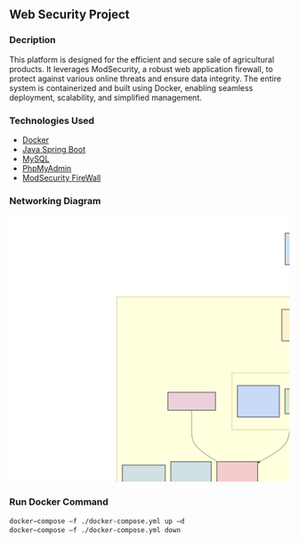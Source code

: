 ## Web Security Project
### Decription
This platform is designed for the efficient and secure sale of agricultural products. It leverages ModSecurity, a robust web application firewall, to protect against various online threats and ensure data integrity. The entire system is containerized and built using Docker, enabling seamless deployment, scalability, and simplified management.
### Technologies Used
* [Docker](https://www.docker.com/)
* [Java Spring Boot](https://spring.io/projects/spring-boot)
* [MySQL](https://www.mysql.com/)
* [PhpMyAdmin](https://www.phpmyadmin.net/)
* [ModSecurity FireWall](https://modsecurity.org/)

### Networking Diagram
![Banner](https://github.com/0x1ceKing/MyWebstoreWithModSecurity/blob/main/diagram.svg "Banner Image")
### Run Docker Command
```
docker—compose —f ./docker-compose.yml up —d
docker—compose —f ./docker-compose.yml down
```
